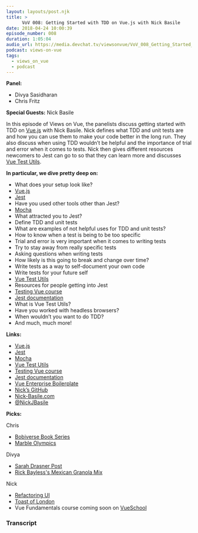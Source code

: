 ```yaml
---
layout: layouts/post.njk
title: >
      VoV 008: Getting Started with TDD on Vue.js with Nick Basile
date: 2018-04-24 10:00:39
episode_number: 008
duration: 1:05:04
audio_url: https://media.devchat.tv/viewsonvue/VoV_008_Getting_Started_with_TDD_on_Vue.js_with_Nick_Basile.mp3
podcast: views-on-vue
tags: 
  - views_on_vue
  - podcast
---
```


 **Panel:**

- Divya Sasidharan
- Chris Fritz

**Special Guests:** Nick Basile

In this episode of Views on Vue, the panelists discuss getting started with TDD on [Vue.js](https://vuejs.org/) with Nick Basile. Nick defines what TDD and unit tests are and how you can use them to make your code better in the long run. They also discuss when using TDD wouldn’t be helpful and the importance of trial and error when it comes to tests. Nick then gives different resources newcomers to Jest can go to so that they can learn more and discusses [Vue Test Utils](https://vue-test-utils.vuejs.org/en/).

**In particular, we dive pretty deep on:**

- What does your setup look like?
- [Vue.js](https://vuejs.org/)
- [Jest](https://facebook.github.io/jest/)
- Have you used other tools other than Jest?
- [Mocha](https://mochajs.org/)
- What attracted you to Jest?
- Define TDD and unit tests
- What are examples of not helpful uses for TDD and unit tests?
- How to know when a test is being to be too specific
- Trial and error is very important when it comes to writing tests
- Try to stay away from really specific tests
- Asking questions when writing tests
- How likely is this going to break and change over time?
- Write tests as a way to self-document your own code
- Write tests for your future self
- [Vue Test Utils](https://vue-test-utils.vuejs.org/en/)
- Resources for people getting into Jest
- [Testing Vue course](https://laracasts.com/series/testing-vue)
- [Jest documentation](https://facebook.github.io/jest/docs/en/getting-started.html)
- What is Vue Test Utils?
- Have you worked with headless browsers?
- When wouldn’t you want to do TDD?
- And much, much more!

**Links:**

- [Vue.js](https://vuejs.org/)
- [Jest](https://facebook.github.io/jest/)
- [Mocha](https://mochajs.org/)
- [Vue Test Utils](https://vue-test-utils.vuejs.org/en/)
- [Testing Vue course](https://laracasts.com/series/testing-vue)
- [Jest documentation](https://facebook.github.io/jest/docs/en/getting-started.html)
- [Vue Enterprise Boilerplate](https://github.com/chrisvfritz/vue-enterprise-boilerplate)
- [Nick’s GitHub](https://github.com/nickbasile)
- [Nick-Basile.com](https://nick-basile.com/)
- [@NickJBasile](https://twitter.com/nickjbasile)

**Picks:**

Chris

- [Bobiverse Book Series](https://www.amazon.com/Are-Legion-Bob-Bobiverse-Book-ebook/dp/B01LWAESYQ)
- [Marble Olympics](https://www.youtube.com/watch?v=CSzhlSbNvlk)

Divya

- [Sarah Drasner Post](https://css-tricks.com/methods-computed-and-watchers-in-vue-js/)
- [Rick Bayless's Mexican Granola Mix](https://www.amazon.com/Milk-Honey-Baylesss-Mexican-Granola/dp/B006ODBCJ0)

Nick

- [Refactoring UI](https://refactoringui.com/)
- [Toast of London](https://www.imdb.com/title/tt2432604/)
- Vue Fundamentals course coming soon on [VueSchool](https://vueschool.io/)


### Transcript


